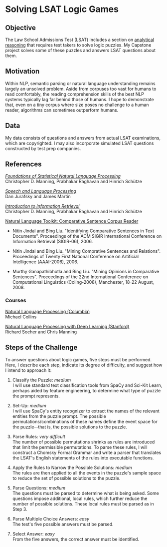 # **Solving LSAT Logic Games** ##

## Objective
The Law School Admissions Test (LSAT) includes a section on [analytical reasoning](http://www.lsac.org/jd/lsat/prep/analytical-reasoning) that requires test takers to solve logic puzzles.  My Capstone project solves some of these puzzles and answers LSAT questions about them.

## Motivation
Within NLP, semantic parsing or natural language understanding remains largely an unsolved problem.  Aside from corpuses too vast for humans to read comfortably, the reading comprehension skills of the best NLP systems typically lag far behind those of humans.  I hope to demonstrate that, even on a tiny corpus where size poses no challenge to a human reader, algorithms can sometimes outperform humans.

## Data
My data consists of questions and answers from actual LSAT examinations, which are copyrighted.  I may also incorporate simulated LSAT questions constructed by test prep companies.

## References
[_Foundations of Statistical Natural Language Processing_](https://nlp.stanford.edu/fsnlp/)  
Christopher D. Manning, Prabhakar Raghavan and Hinrich Schütze

[_Speech and Language Processing_](https://web.stanford.edu/~jurafsky/slp3/)  
Dan Jurafsky and James Martin

[_Introduction to Information Retrieval_](https://nlp.stanford.edu/IR-book/)  
Christopher D. Manning, Prabhakar Raghavan and Hinrich Schütze

[Natural Language Toolkit: Comparative Sentence Corpus Reader](http://www.nltk.org/_modules/nltk/corpus/reader/comparative_sents.html)
* Nitin Jindal and Bing Liu. "Identifying Comparative Sentences in Text Documents".
   Proceedings of the ACM SIGIR International Conference on Information Retrieval
   (SIGIR-06), 2006.

* Nitin Jindal and Bing Liu. "Mining Comprative Sentences and Relations".
   Proceedings of Twenty First National Conference on Artificial Intelligence
   (AAAI-2006), 2006.

* Murthy Ganapathibhotla and Bing Liu. "Mining Opinions in Comparative Sentences".
    Proceedings of the 22nd International Conference on Computational Linguistics
    (Coling-2008), Manchester, 18-22 August, 2008.

### Courses
[Natural Language Processing (Columbia)](http://www.cs.columbia.edu/~cs4705/)  
Michael Collins

[Natural Language Processing with Deep Learning (Stanford)](http://web.stanford.edu/class/cs224n/)  
Richard Socher and Chris Manning

##  Steps of the Challenge
To answer questions about logic games, five steps must be performed.  Here, I describe each step, indicate its degree of difficulty, and suggest how I intend to approach it:

1. Classify the Puzzle: _medium_  
I will use standard text classification tools from SpaCy and Sci-Kit Learn, perhaps aided by feature engineering, to determine what type of puzzle the prompt represents.

2. Set-Up: _medium_  
I will use SpaCy's entity recognizer to extract the names of the relevant entities from the puzzle prompt.  The possible permutations/combinations of these names define the event space for the puzzle--that is, the possible solutions to the puzzle.

3. Parse Rules: _very difficult_  
The number of possible permutations shrinks as rules are introduced that limit the permissible permutations.  To parse these rules, I will construct a Chomsky Formal Grammar and write a parser that translates the LSAT's English statements of the rules into executable functions.  

4. Apply the Rules to Narrow the Possible Solutions: _medium_  
The rules are then applied to all the events in the puzzle's sample space to reduce the set of possible solutions to the puzzle.

5. Parse Questions: _medium_  
The questions must be parsed to determine what is being asked.  Some questions impose additional, local rules, which further reduce the number of possible solutions.  These local rules must be parsed as in Step 3.

6. Parse Multiple Choice Answers: _easy_  
The test's five possible answers must be parsed.

7. Select Answer: _easy_  
From the five answers, the correct answer must be identified.
